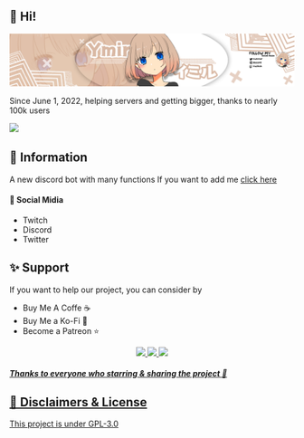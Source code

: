 ## 👋 Hi!

![Variant Long Website](https://github.com/OfficialYmirBot/.github/raw/main/profile/ymir_banner.png)

Since June 1, 2022, helping servers and getting bigger, thanks to nearly 100k users

<a/> <a href = "discord.com"><img src = "https://img.shields.io/badge/Discord-7289DA?style=for-the-badge&logo=discord&logoColor=white" target = "_blank"> <a/>

## 📜 Information
 A new discord bot with many functions
 If you want to add me [click here](https://discord.com/oauth2/authorize?client_id=981591237301796904&scope=bot+identify+guilds+email+applications.commands&permissions=2080374975)
#### 💬 Social Midia
 * Twitch
 * Discord
 * Twitter
## ✨ Support
If you want to help our project, you can consider by

* Buy Me A Coffe ☕️
* Buy Me a Ko-Fi 🍵
* Become a Patreon ⭐

<p align="center">
 <a href = ""><img src = "https://img.shields.io/badge/Ko--fi-F16061?style=for-the-badge&logo=ko-fi&logoColor=white" target = "_blank">
 <a href = ""><img src = "https://img.shields.io/badge/Buy_Me_A_Coffee-FFDD00?style=for-the-badge&logo=buy-me-a-coffee&logoColor=black" target = "_blank"> 
 <a href = ""><img src = "https://img.shields.io/badge/Patreon-F96854?style=for-the-badge&logo=patreon&logoColor=white" target = "_blank">
</p>
  
##### Thanks to everyone who starring & sharing the project 💖

 ## 📌 Disclaimers & License

[This project is under GPL-3.0](https://github.com/OfficialYmirBot/.github/blob/main/LICENSE.md)
